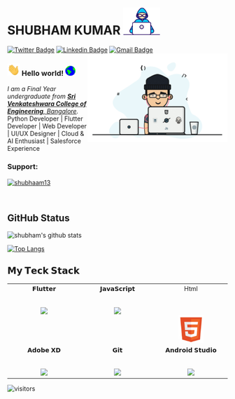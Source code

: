 # SHUBHAM KUMAR&nbsp;<img src="https://github.com/shubhaam13/shubham/blob/master/Assets/Developer.gif" width="85px">

[![Twitter Badge](https://img.shields.io/badge/-@Shubhaam13-1ca0f1?style=flat-square&labelColor=1ca0f1&logo=twitter&logoColor=white&link=https://twitter.com/Shubhaam13)](https://twitter.com/Shubhaam13) [![Linkedin Badge](https://img.shields.io/badge/-shubhaam13-blue?style=flat-square&logo=Linkedin&logoColor=white&link=https://www.linkedin.com/in/shubhaam13/)](https://www.linkedin.com/in/shubhaam13/)
[![Gmail Badge](https://img.shields.io/badge/-imsky004@gmail.com-c14438?style=flat-square&logo=Gmail&logoColor=white&link=mailto:imsky004@gmail.com)](mailto:imsky004@gmail.com) 
<img align="right" alt="PC GIF" src="https://github.com/shubhaam13/shubham/blob/master/Assets/1_IRGHmiGsa16stedQvIaZfw.gif" width="320" />

### <img src="https://github.com/shubhaam13/shubham/blob/master/Assets/Hi.gif" width="29px"> Hello world!&nbsp;<img src="https://github.com/shubhaam13/shubham/blob/master/Assets/Earth.gif" width="24px">

<p>
  <em>
    I am a Final Year undergraduate from <a href="https://www.svcengg.com/"> <b>Sri Venkateshwara College of Engineering</b>, Bangalore</a>.
  </em>  
  Python Developer | Flutter Developer | Web Developer | UI/UX Designer | Cloud & AI Enthusiast | Salesforce Experience
</p>

<h3 align="left">Support:</h3>
<p><a href="https://www.buymeacoffee.com/shubhaam13"> <img align="center" src="https://cdn.buymeacoffee.com/buttons/v2/default-yellow.png" height="50" width="210" alt="shubhaam13" /></a></p>


<br>

## GitHub Status

![shubham's github stats](https://github-readme-stats.vercel.app/api?username=shubhaam13&show_icons=true&hide_border=true&theme=onedark)

[![Top Langs](https://github-readme-stats.vercel.app/api/top-langs/?username=shubhaam13&layout=compact&theme=onedark)](https://github.com/anuraghazra/github-readme-stats)


## 𝗠𝘆 𝗧𝗲𝗰𝗸 𝗦𝘁𝗮𝗰𝗸

<table>
  <tbody>
    <tr valign="top">
      <td width="25%" align="center">
        <span>𝗙𝗹𝘂𝘁𝘁𝗲𝗿</span><br><br><br>
        <img height="64px" src="https://cdn.svgporn.com/logos/flutter.svg">
      </td>
      <td width="25%" align="center">
        <span>𝗝𝗮𝘃𝗮𝗦𝗰𝗿𝗶𝗽𝘁</span><br><br><br>
        <img height="64px" src="https://cdn.svgporn.com/logos/javascript.svg">
      </td>
      <td width="25%" align="center">
        <span>Html</span><br><br><br><br>
        <img height="64px" src="https://github.com/shubhaam13/shubhaam13/blob/master/Assets/html.jpg">
      </td>
    </tr>
    <tr valign="top">
      <td width="25%" align="center">
        <span>𝗔𝗱𝗼𝗯𝗲 𝗫𝗗</span><br><br><br>
        <img height="64px" src="https://www.svgrepo.com/show/303109/adobe-xd-logo.svg">
      </td>
      <td width="25%" align="center">
        <span>𝗚𝗶𝘁</span><br><br><br>
        <img height="64px" src="https://cdn.svgporn.com/logos/git-icon.svg">
      </td>
      <td width="25%" align="center">
        <span>𝗔𝗻𝗱𝗿𝗼𝗶𝗱 𝗦𝘁𝘂𝗱𝗶𝗼</span><br><br><br>
        <img height="64px" src="https://cdn.svgporn.com/logos/android-icon.svg">
      </td>
    </tr>
    <tr valign="top">
    </tr>
  </tbody>
</table>


![visitors](https://visitor-badge.laobi.icu/badge?page_id=shubhaam13)
